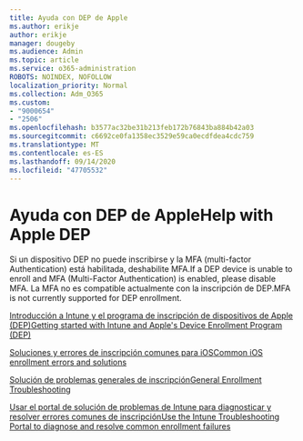 ```yaml
---
title: Ayuda con DEP de Apple
ms.author: erikje
author: erikje
manager: dougeby
ms.audience: Admin
ms.topic: article
ms.service: o365-administration
ROBOTS: NOINDEX, NOFOLLOW
localization_priority: Normal
ms.collection: Adm_O365
ms.custom:
- "9000654"
- "2506"
ms.openlocfilehash: b3577ac32be31b213feb172b76843ba884b42a03
ms.sourcegitcommit: c6692ce0fa1358ec3529e59ca0ecdfdea4cdc759
ms.translationtype: MT
ms.contentlocale: es-ES
ms.lasthandoff: 09/14/2020
ms.locfileid: "47705532"
---
```

# <a name="help-with-apple-dep"></a><span data-ttu-id="086a0-102">Ayuda con DEP de Apple</span><span class="sxs-lookup"><span data-stu-id="086a0-102">Help with Apple DEP</span></span>

<span data-ttu-id="086a0-103">Si un dispositivo DEP no puede inscribirse y la MFA (multi-factor Authentication) está habilitada, deshabilite MFA.</span><span class="sxs-lookup"><span data-stu-id="086a0-103">If a DEP device is unable to enroll and MFA (Multi-Factor Authentication) is enabled, please disable MFA.</span></span> <span data-ttu-id="086a0-104">La MFA no es compatible actualmente con la inscripción de DEP.</span><span class="sxs-lookup"><span data-stu-id="086a0-104">MFA is not currently supported for DEP enrollment.</span></span>

[<span data-ttu-id="086a0-105">Introducción a Intune y el programa de inscripción de dispositivos de Apple (DEP)</span><span class="sxs-lookup"><span data-stu-id="086a0-105">Getting started with Intune and Apple's Device Enrollment Program (DEP)</span></span>](https://docs.microsoft.com/intune/enrollment/device-enrollment-program-enroll-ios)

[<span data-ttu-id="086a0-106">Soluciones y errores de inscripción comunes para iOS</span><span class="sxs-lookup"><span data-stu-id="086a0-106">Common iOS enrollment errors and solutions</span></span>](https://docs.microsoft.com/intune/enrollment/troubleshoot-ios-enrollment-errors)

[<span data-ttu-id="086a0-107">Solución de problemas generales de inscripción</span><span class="sxs-lookup"><span data-stu-id="086a0-107">General Enrollment Troubleshooting</span></span>](https://docs.microsoft.com/intune/enrollment/troubleshoot-device-enrollment-in-intune)

[<span data-ttu-id="086a0-108">Usar el portal de solución de problemas de Intune para diagnosticar y resolver errores comunes de inscripción</span><span class="sxs-lookup"><span data-stu-id="086a0-108">Use the Intune Troubleshooting Portal to diagnose and resolve common enrollment failures</span></span>](https://docs.microsoft.com/intune/fundamentals/help-desk-operators)


